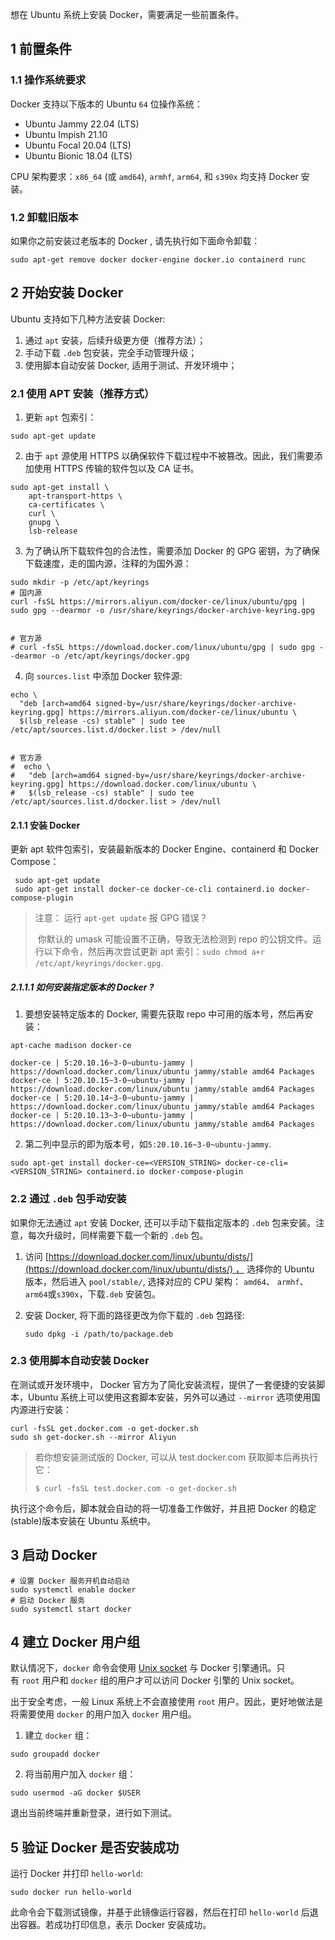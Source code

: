 想在 Ubuntu 系统上安装 Docker，需要满足一些前置条件。

## 1 前置条件

### 1.1 操作系统要求

Docker 支持以下版本的 Ubuntu `64` 位操作系统：

- Ubuntu Jammy 22.04 (LTS)
- Ubuntu Impish 21.10
- Ubuntu Focal 20.04 (LTS)
- Ubuntu Bionic 18.04 (LTS)

CPU 架构要求：`x86_64` (或 `amd64`), `armhf`, `arm64`, 和 `s390x` 均支持 Docker 安装。

### 1.2 卸载旧版本

如果你之前安装过老版本的 Docker , 请先执行如下面命令卸载：

```
sudo apt-get remove docker docker-engine docker.io containerd runc
```

## 2 开始安装 Docker

Ubuntu 支持如下几种方法安装 Docker:

1. 通过 `apt` 安装，后续升级更方便（推荐方法）；
2. 手动下载 `.deb` 包安装，完全手动管理升级；
3. 使用脚本自动安装 Docker, 适用于测试、开发环境中；

### 2.1 使用 APT 安装（推荐方式）

1. 更新 `apt` 包索引：

```
sudo apt-get update
```

2. 由于 `apt` 源使用 HTTPS 以确保软件下载过程中不被篡改。因此，我们需要添加使用 HTTPS 传输的软件包以及 CA 证书。

```
sudo apt-get install \
    apt-transport-https \
    ca-certificates \
    curl \
    gnupg \
    lsb-release
```

3. 为了确认所下载软件包的合法性，需要添加 Docker 的 GPG 密钥，为了确保下载速度，走的国内源，注释的为国外源：

```
sudo mkdir -p /etc/apt/keyrings
# 国内源
curl -fsSL https://mirrors.aliyun.com/docker-ce/linux/ubuntu/gpg | sudo gpg --dearmor -o /usr/share/keyrings/docker-archive-keyring.gpg


# 官方源
# curl -fsSL https://download.docker.com/linux/ubuntu/gpg | sudo gpg --dearmor -o /etc/apt/keyrings/docker.gpg
```

4. 向 `sources.list` 中添加 Docker 软件源:

```
echo \
  "deb [arch=amd64 signed-by=/usr/share/keyrings/docker-archive-keyring.gpg] https://mirrors.aliyun.com/docker-ce/linux/ubuntu \
  $(lsb_release -cs) stable" | sudo tee /etc/apt/sources.list.d/docker.list > /dev/null


# 官方源
#  echo \
#   "deb [arch=amd64 signed-by=/usr/share/keyrings/docker-archive-keyring.gpg] https://download.docker.com/linux/ubuntu \
#   $(lsb_release -cs) stable" | sudo tee /etc/apt/sources.list.d/docker.list > /dev/null
```

#### 2.1.1 安装 Docker

更新 apt 软件包索引，安装最新版本的 Docker Engine、containerd 和 Docker Compose：

```
 sudo apt-get update
 sudo apt-get install docker-ce docker-ce-cli containerd.io docker-compose-plugin
```

> 注意： 运行 `apt-get update` 报 GPG 错误？
> 
> ​ 你默认的 umask 可能设置不正确，导致无法检测到 repo 的公钥文件。运行以下命令，然后再次尝试更新 apt 索引：`sudo chmod a+r /etc/apt/keyrings/docker.gpg`.

##### 2.1.1.1 如何安装指定版本的 Docker ?

1. 要想安装特定版本的 Docker, 需要先获取 repo 中可用的版本号，然后再安装：

```
apt-cache madison docker-ce

docker-ce | 5:20.10.16~3-0~ubuntu-jammy | https://download.docker.com/linux/ubuntu jammy/stable amd64 Packages
docker-ce | 5:20.10.15~3-0~ubuntu-jammy | https://download.docker.com/linux/ubuntu jammy/stable amd64 Packages
docker-ce | 5:20.10.14~3-0~ubuntu-jammy | https://download.docker.com/linux/ubuntu jammy/stable amd64 Packages
docker-ce | 5:20.10.13~3-0~ubuntu-jammy | https://download.docker.com/linux/ubuntu jammy/stable amd64 Packages
```

2. 第二列中显示的即为版本号，如`5:20.10.16~3-0~ubuntu-jammy`.

```
sudo apt-get install docker-ce=<VERSION_STRING> docker-ce-cli=<VERSION_STRING> containerd.io docker-compose-plugin
```

### 2.2 通过 `.deb` 包手动安装

如果你无法通过 `apt` 安装 Docker, 还可以手动下载指定版本的 `.deb` 包来安装。注意，每次升级时，同样需要下载一个新的 `.deb` 包。

1. 访问 [https://download.docker.com/linux/ubuntu/dists/](https://download.docker.com/linux/ubuntu/dists/) ， 选择你的 Ubuntu 版本，然后进入 `pool/stable/`, 选择对应的 CPU 架构： `amd64`、 `armhf`、`arm64`或`s390x`，下载`.deb` 安装包。
    
2. 安装 Docker, 将下面的路径更改为你下载的 `.deb` 包路径:
    
    ```
    sudo dpkg -i /path/to/package.deb
    ```
    

### 2.3 使用脚本自动安装 Docker

在测试或开发环境中， Docker 官方为了简化安装流程，提供了一套便捷的安装脚本，Ubuntu 系统上可以使用这套脚本安装，另外可以通过 `--mirror` 选项使用国内源进行安装：

```
curl -fsSL get.docker.com -o get-docker.sh
sudo sh get-docker.sh --mirror Aliyun
```

> 若你想安装测试版的 Docker, 可以从 test.docker.com 获取脚本后再执行它：
> 
> ```
> $ curl -fsSL test.docker.com -o get-docker.sh
> ```

执行这个命令后，脚本就会自动的将一切准备工作做好，并且把 Docker 的稳定(stable)版本安装在 Ubuntu 系统中。

## 3 启动 Docker

```
# 设置 Docker 服务开机自动启动
sudo systemctl enable docker
# 启动 Docker 服务
sudo systemctl start docker
```

## 4 建立 Docker 用户组

默认情况下，`docker` 命令会使用 [Unix socket](https://en.wikipedia.org/wiki/Unix_domain_socket) 与 Docker 引擎通讯。只有 `root` 用户和 `docker` 组的用户才可以访问 Docker 引擎的 Unix socket。

出于安全考虑，一般 Linux 系统上不会直接使用 `root` 用户。因此，更好地做法是将需要使用 `docker` 的用户加入 `docker` 用户组。

1. 建立 `docker` 组：

```
sudo groupadd docker
```

2. 将当前用户加入 `docker` 组：

```
sudo usermod -aG docker $USER
```

退出当前终端并重新登录，进行如下测试。

## 5 验证 Docker 是否安装成功

运行 Docker 并打印 `hello-world`:

```
sudo docker run hello-world
```

此命令会下载测试镜像，并基于此镜像运行容器，然后在打印 `hello-world` 后退出容器。若成功打印信息，表示 Docker 安装成功。